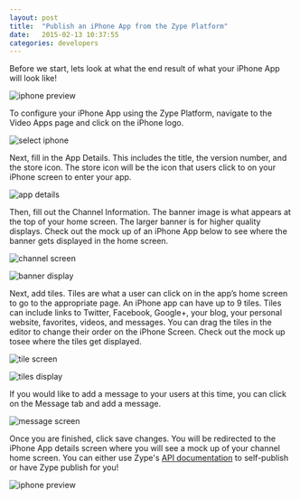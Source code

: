 ```yaml
---
layout: post
title:  "Publish an iPhone App from the Zype Platform"
date:   2015-02-13 10:37:55
categories: developers
---
```


Before we start, lets look at what the end result of what your iPhone App will look like!

![iphone preview]({{site.url}}/assets/iphone/mockup.png)

To configure your iPhone App using the Zype Platform, navigate to the Video Apps page and click
on the iPhone logo.

![select iphone]({{site.url}}/assets/iphone/apps_screen.png)

Next, fill in the App Details. This includes the title, the version number, and the store icon.
The store icon will be the icon that users click to on your iPhone screen to enter your app.

![app details]({{site.url}}/assets/iphone/app_details_screen.png)

Then, fill out the Channel Information. The banner image is what appears at the top of your home
screen. The larger banner is for higher quality displays. Check out the mock up of an iPhone App
below to see where the banner gets displayed in the home screen.

![channel screen]({{site.url}}/assets/iphone/channel_screen.png)

![banner display]({{site.url}}/assets/iphone/mockup-help.png)

Next, add tiles. Tiles are what a user can click on in the app’s home screen to go to the appropriate page. An iPhone app can have up to 9 tiles.
Tiles can include links to Twitter, Facebook, Google+, your blog, your personal website,
favorites, videos, and messages. You can drag the tiles in the editor to change their order on
the iPhone Screen. Check out the mock up tosee where the tiles get displayed.

![tile screen]({{site.url}}/assets/iphone/tiles_screen.png)

![tiles display]({{site.url}}/assets/iphone/mockup-help.png)

If you would like to add a message to your users at this time, you can click on the Message tab
and add a message.

![message screen]({{site.url}}/assets/iphone/message_screen.png)

Once you are finished, click save changes. You will be redirected to the iPhone App details
screen where you will see a mock up of your channel home screen. You can either
use Zype's [API documentation]({{site.url}}/api_docs/apps) to self-publish or have Zype publish
for you!

![iphone preview]({{site.url}}/assets/iphone/iphone_show.png)
